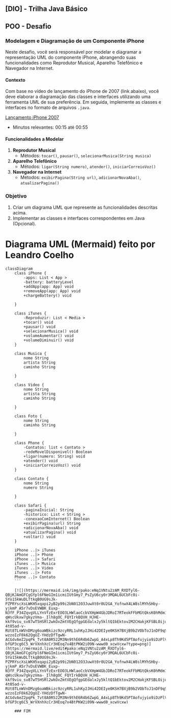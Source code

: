 ## [DIO] - Trilha Java Básico

## POO - Desafio

### Modelagem e Diagramação de um Componente iPhone

Neste desafio, você será responsável por modelar e diagramar a representação UML do componente iPhone, abrangendo suas funcionalidades como Reprodutor Musical, Aparelho Telefônico e Navegador na Internet.

#### Contexto
Com base no vídeo de lançamento do iPhone de 2007 (link abaixo), você deve elaborar a diagramação das classes e interfaces utilizando uma ferramenta UML de sua preferência. Em seguida, implemente as classes e interfaces no formato de arquivos `.java`.

[Lançamento iPhone 2007](https://www.youtube.com/watch?v=9ou608QQRq8)
- Minutos relevantes: 00:15 até 00:55

#### Funcionalidades a Modelar
1. **Reprodutor Musical**
   - Métodos: `tocar()`, `pausar()`, `selecionarMusica(String musica)`
2. **Aparelho Telefônico**
   - Métodos: `ligar(String numero)`, `atender()`, `iniciarCorreioVoz()`
3. **Navegador na Internet**
   - Métodos: `exibirPagina(String url)`, `adicionarNovaAba()`, `atualizarPagina()`

### Objetivo
1. Criar um diagrama UML que represente as funcionalidades descritas acima.
2. Implementar as classes e interfaces correspondentes em Java (Opcional).

# Diagrama UML (Mermaid) feito por Leandro Coelho
```mermaid
classDiagram
    class iPhone {
        -apps: List < App >
        -battery: batteryLevel
        +addApp(app: App) void
        +removeApp(app: App) void
        +chargeBattery() void
    
    }
    
    class iTunes {
        -Reproduzir: List < Media >
        +tocar() void
        +pausar() void
        +selecionarMusica() void
        +volumeAumentar() void
        +volumeDiminuir() void
    }

    class Musica {
        nome String
        artista String
        caminho String

    }

    class Video {
        nome String
        artista String
        caminho String

    }

    class Foto {
        nome String
        caminho String

    }

    class Phone {
        -Contatos: list < Contato >
        -redeMovelDisponivel() Boolean
        +ligar(numero: String) void
        +atender() void
        +iniciarCorreioVoz() void
    }

    class Contato {
        nome String
        numero String

    }

    class Safari {
        -paginaInicial: String
        -historico: List < String >
        -conexaoComInternet() Boolean
        +exibirPagina(url) String
        +adicionarNovaAba() void
        +atualizarPagina() void
        +voltar() void
    }   

    iPhone ..|> iTunes
    iPhone ..|> Phone
    iPhone ..|> Safari
    iTunes ..|> Musica
    iTunes ..|> Video
    iTunes ..|> Foto
    Phone ..|> Contato
    ```

    [![](https://mermaid.ink/img/pako:eNq1VNtu2zAM_RXDTyl6-QBjKJAmGFCgGYpl6FNeGIm1icmiIUtGmy7_PsZyU6cy0r3MQAL6UCbFc0i-5Yo15kWuDLTtkqB0UG9sJk-PZPRYscXsLWKH5xqapi2yB2p99i2bN012O3JuwXt0r0U2GA_YofnwX4LW8slMYhSHby-yjkmP_A5r7vDsEVWBK_Euxp-N3fF_P34ZqvgVLLYnVfzExrEOO3LHWlaoCcbVXHpW4GbJDRoI7RTeokFFbMGtQksK0hMdm1DjXH7WT0WI_iXVZAOd-qWscUkxw7gkyzVma-_Ilh8gOC_FQYIrkBQVH_HJHE-kkf9viu_sv87wT5HSRl2wkOxZmtVEgQfgpGEdalxJy5kltQ1bEktov2M2CHakjKFSBLOijuNiuEkiH3i0Gid0JUuKwC3YOSR-4t05ad-v-RUt8TLnWVnDMzg6oaWBkizc9zcyRRL1uhKy2JHi42DEIye0KSH7BXjB9b2VObToJ1nDF9qSe-wzzoIzF0k62QgUZ-YHdzDfTgwN-ACGdvAeZ2pqPk_Tvt8A0R522M3Nn9thE6R4b6ZwpG_A4xLp8Th9Kd5PTAofujyio9iDzPlVLjLWQFrWcK_TJvcV1rjJCzE1uN-bfGP3cg6C5_WrVXnhXcCr3HEoq7x4BtPKW2i09N-wwwd0_xcwVcxw?type=png)](https://mermaid.live/edit#pako:eNq1VNtu2zAM_RXDTyl6-QBjKJAmGFCgGYpl6FNeGIm1icmiIUtGmy7_PsZyU6cy0r3MQAL6UCbFc0i-5Yo15kWuDLTtkqB0UG9sJk-PZPRYscXsLWKH5xqapi2yB2p99i2bN012O3JuwXt0r0U2GA_YofnwX4LW8slMYhSHby-yjkmP_A5r7vDsEVWBK_Euxp-N3fF_P34ZqvgVLLYnVfzExrEOO3LHWlaoCcbVXHpW4GbJDRoI7RTeokFFbMGtQksK0hMdm1DjXH7WT0WI_iXVZAOd-qWscUkxw7gkyzVma-_Ilh8gOC_FQYIrkBQVH_HJHE-kkf9viu_sv87wT5HSRl2wkOxZmtVEgQfgpGEdalxJy5kltQ1bEktov2M2CHakjKFSBLOijuNiuEkiH3i0Gid0JUuKwC3YOSR-4t05ad-v-RUt8TLnWVnDMzg6oaWBkizc9zcyRRL1uhKy2JHi42DEIye0KSH7BXjB9b2VObToJ1nDF9qSe-wzzoIzF0k62QgUZ-YHdzDfTgwN-ACGdvAeZ2pqPk_Tvt8A0R522M3Nn9thE6R4b6ZwpG_A4xLp8Th9Kd5PTAofujyio9iDzPlVLjLWQFrWcK_TJvcV1rjJCzE1uN-bfGP3cg6C5_WrVXnhXcCr3HEoq7x4BtPKW2i09N-wwwd0_xcwVcxw)

    ### FIM


